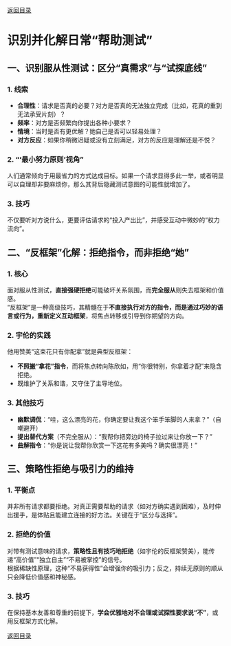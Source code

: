 [返回目录](/README.md)

# 识别并化解日常“帮助测试”

## 一、识别服从性测试：区分“真需求”与“试探底线”

### 1. 线索  
- **合理性**：请求是否真的必要？对方是否真的无法独立完成（比如，花真的重到无法承受片刻）？  
- **频率**：对方是否频繁向你提出各种小要求？  
- **情境**：当时是否有更优解？她自己是否可以轻易处理？  
- **对方反应**：如果你稍微迟疑或没有立刻满足，对方的反应是理解还是不悦？

### 2. “‘最小努力原则’视角”  
人们通常倾向于用最省力的方式达成目标。如果一个请求显得多此一举，或者明显可以自理却非要麻烦你，那么其背后隐藏测试意图的可能性就增加了。

### 3. 技巧  
不仅要听对方说什么，更要评估请求的“投入产出比”，并感受互动中微妙的“权力流向”。

## 二、“反框架”化解：拒绝指令，而非拒绝“她”

### 1. 核心  
面对服从性测试，**直接强硬拒绝**可能破坏关系氛围，而**完全服从**则失去框架和价值感。  
“反框架”是一种高级技巧，其精髓在于**不直接执行对方的指令，而是通过巧妙的语言或行为，重新定义互动框架**，将焦点转移或引导到你期望的方向。

### 2. 宇伦的实践  
他用赞美“这束花只有你配拿”就是典型反框架：  
- **不照搬“拿花”指令**，而将焦点转向陈欣如，用“你很特别，你拿着才配”来隐含拒绝。  
- 既维护了关系和谐，又守住了主导地位。

### 3. 其他技巧  
- **幽默调侃**：“哇，这么漂亮的花，你确定要让我这个笨手笨脚的人来拿？”（自嘲避开）  
- **提出替代方案**（不完全服从）：“我帮你把旁边的椅子拉过来让你放一下？”  
- **曲解指令**：“你是说让我帮你欣赏一下这花有多美吗？确实很漂亮！”  

## 三、策略性拒绝与吸引力的维持

### 1. 平衡点  
并非所有请求都要拒绝。对真正需要帮助的请求（如对方确实遇到困难），及时伸出援手，是体贴且能建立连接的好方法。关键在于“区分与选择”。

### 2. 拒绝的价值  
对带有测试意味的请求，**策略性且有技巧地拒绝**（如宇伦的反框架赞美），能传递“高价值”“独立自主”“不易被掌控”的信号。  
根据稀缺性原理，这种“不易获得性”会增强你的吸引力；反之，持续无原则的顺从只会降低价值感和神秘感。

### 3. 技巧  
在保持基本友善和尊重的前提下，**学会优雅地对不合理或试探性要求说“不”**，或用反框架方式化解。

[返回目录](/README.md)